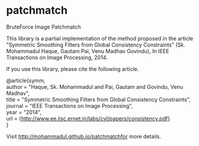 patchmatch
==========

BruteForce Image Patchmatch

This library is a partial implementation of the method proposed in the article "Symmetric Smoothing Filters from Global Consistency Constraints" (Sk. Mohammadul Haque, Gautam Pai, Venu Madhav Govindu), In IEEE Transactions on Image Processing, 2014.


If you use this library, please cite the following article.

> 
@article{symm,  
 author  = "Haque, Sk. Mohammadul and Pai, Gautam and Govindu, Venu Madhav",  
 title   = "Symmetric Smoothing Filters from Global Consistency Constraints",  
 journal = "IEEE Transactions on Image Processing",  
 year    = "2014",  
 url = {http://www.ee.iisc.ernet.in/labs/cvl/papers/consistency.pdf}  
}   
>


Visit http://mohammadul.github.io/patchmatchfor more details.
